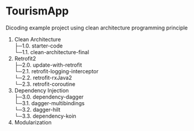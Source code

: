 # TourismApp
Dicoding example project using clean architecture programming principle

1. Clean Architecture\
├─1.0. starter-code\
└─1.1. clean-architecture-final
2. Retrofit2\
├─2.0. update-with-retrofit\
└─2.1. retrofit-logging-interceptor\
└─2.2. retrofit-rxJava2\
└─2.3. retrofit-coroutine
3. Dependency Injection\
├─3.0. dependency-dagger\
└─3.1. dagger-multibindings\
└─3.2. dagger-hilt\
└─3.3. dependency-koin
4. Modularization
